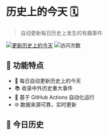 # 历史上的今天 🗓️

> 自动更新每日历史上发生的有趣事件

[![更新历史上的今天](https://github.com/Kelin0x/Kelin0x/actions/workflows/update-readme.yml/badge.svg)](https://github.com/Kelin0x/Kelin0x/actions/workflows/update-readme.yml)
![访问次数](https://profile-counter.glitch.me/Kelin0x/count.svg)

## 🌟 功能特点

- 🔄 每日自动更新历史上的今天
- 📚 收录中外历史重大事件
- 🤖 基于 GitHub Actions 自动化运行
- 🌐 数据来源可靠，实时更新

## 📅 今日历史

<!-- 此处将由 GitHub Actions 自动更新 --> 